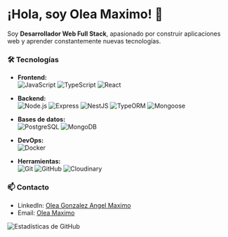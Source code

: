 # ¡Hola, soy Olea Maximo! 👋

Soy **Desarrollador Web Full Stack**, apasionado por construir aplicaciones web y aprender constantemente nuevas tecnologías.

### 🛠 Tecnologías
- **Frontend:**  
  ![JavaScript](https://img.shields.io/badge/-JavaScript-black?style=flat-square&logo=javascript) 
  ![TypeScript](https://img.shields.io/badge/-TypeScript-007ACC?style=flat-square&logo=typescript)
  ![React](https://img.shields.io/badge/-React-61DAFB?style=flat-square&logo=react)

- **Backend:**  
  ![Node.js](https://img.shields.io/badge/-Node.js-339933?style=flat-square&logo=node.js)
  ![Express](https://img.shields.io/badge/-Express-black?style=flat-square&logo=express)
  ![NestJS](https://img.shields.io/badge/-NestJS-E0234E?style=flat-square&logo=nestjs)
  ![TypeORM](https://img.shields.io/badge/-TypeORM-F50?style=flat-square&logo=typeorm)
  ![Mongoose](https://img.shields.io/badge/-Mongoose-800?style=flat-square&logo=mongoose)

- **Bases de datos:**  
  ![PostgreSQL](https://img.shields.io/badge/-PostgreSQL-336791?style=flat-square&logo=postgresql)
  ![MongoDB](https://img.shields.io/badge/-MongoDB-47A248?style=flat-square&logo=mongodb)

- **DevOps:**  
  ![Docker](https://img.shields.io/badge/-Docker-2496ED?style=flat-square&logo=docker)

- **Herramientas:**  
  ![Git](https://img.shields.io/badge/-Git-F05032?style=flat-square&logo=git)
  ![GitHub](https://img.shields.io/badge/-GitHub-181717?style=flat-square&logo=github)
  ![Cloudinary](https://img.shields.io/badge/-Cloudinary-F28E1C?style=flat-square&logo=cloudinary)

### 📫 Contacto
- LinkedIn: [Olea Gonzalez Angel Maximo](https://www.linkedin.com/in/angel-maximo-olea-gonzález-631943307)
- Email: [Olea Maximo](mailto:olea.maximo17@gmail.com)

![Estadísticas de GitHub](https://github-readme-stats.vercel.app/api?username=Maxi161&show_icons=true&theme=radical)
